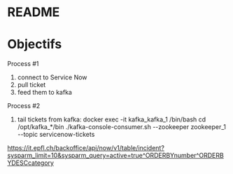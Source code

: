 # README

# Objectifs

Process #1

1. connect to Service Now
2. pull ticket
3. feed them to kafka

Process #2

1. tail tickets from kafka: 
  docker exec -it kafka_kafka_1 /bin/bash
  cd /opt/kafka_*/bin
  ./kafka-console-consumer.sh --zookeeper zookeeper_1 --topic servicenow-tickets


https://it.epfl.ch/backoffice/api/now/v1/table/incident?sysparm_limit=10&sysparm_query=active=true^ORDERBYnumber^ORDERBYDESCcategory
